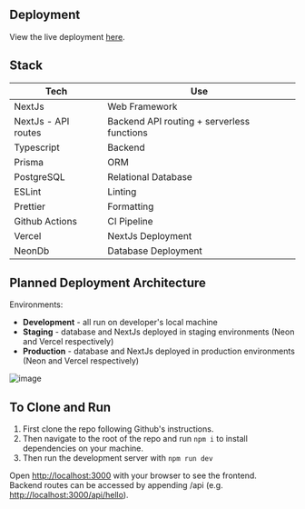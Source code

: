 
## Deployment

View the live deployment [here](https://language-learning-helper-will-helliwell.vercel.app/).

## Stack

| Tech | Use |
|------------------|------------------|
| NextJs | Web Framework  |
| NextJs - API routes | Backend API routing + serverless functions |
| Typescript | Backend |
| Prisma | ORM |
| PostgreSQL | Relational Database |
| ESLint | Linting |
| Prettier | Formatting |
| Github Actions | CI Pipeline |
| Vercel | NextJs Deployment |
| NeonDb | Database Deployment |

## Planned Deployment Architecture

Environments:
- **Development** - all run on developer's local machine
- **Staging** - database and NextJs deployed in staging environments (Neon and Vercel respectively)
- **Production** - database and NextJs deployed in production environments (Neon and Vercel respectively)

![image](https://github.com/Will-Helliwell/language_learning_helper/assets/68912961/811045cd-9e76-42ea-89dd-364fdd04dbe8)


## To Clone and Run

1. First clone the repo following Github's instructions.
2. Then navigate to the root of the repo and run `npm i` to install dependencies on your machine.
3. Then run the development server with `npm run dev`

Open [http://localhost:3000](http://localhost:3000) with your browser to see the frontend.  
Backend routes can be accessed by appending /api (e.g. [http://localhost:3000/api/hello](http://localhost:3000/api/hello)).
